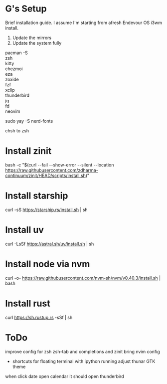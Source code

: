 # G's Setup

Brief installation guide. I assume I'm starting from afresh Endevour OS i3wm install.

1. Update the mirrors
2. Update the system fully

pacman -S \
  zsh \
  kitty \
  chezmoi \
  eza \
  zoxide \
  fzf \
  xclip \
  thunderbird \
  jq \
  fd \
  neovim

sudo yay -S nerd-fonts

chsh to zsh

# Install zinit
bash -c "$(curl --fail --show-error --silent --location https://raw.githubusercontent.com/zdharma-continuum/zinit/HEAD/scripts/install.sh)"

# Install starship
curl -sS https://starship.rs/install.sh | sh

# Install uv
curl -LsSf https://astral.sh/uv/install.sh | sh

# Install node via nvm
curl -o- https://raw.githubusercontent.com/nvm-sh/nvm/v0.40.3/install.sh | bash

# Install rust
curl https://sh.rustup.rs -sSf | sh

# ToDo
improve config for zsh   zsh-tab and completions and zinit
bring nvim config
- shortcuts for floating terminal with ipython running
adjust thunar GTK theme

when click date open calendar it
should open thunderbird
